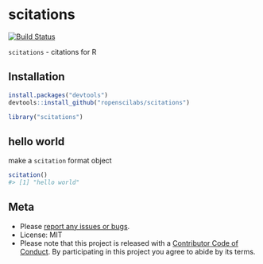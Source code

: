scitations
==========



[![Build Status](https://api.travis-ci.org/ropenscilabs/scitations.png)](https://travis-ci.org/ropenscilabs/scitations)

`scitations` - citations for R

## Installation


```r
install.packages("devtools")
devtools::install_github("ropenscilabs/scitations")
```


```r
library("scitations")
```

## hello world

make a `scitation` format object


```r
scitation()
#> [1] "hello world"
```

## Meta

* Please [report any issues or bugs](https://github.com/ropenscilabs/scitations/issues).
* License: MIT
* Please note that this project is released with a [Contributor Code of Conduct](CONDUCT.md). By participating in this project you agree to abide by its terms.
